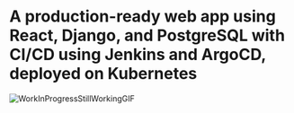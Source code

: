 # A production-ready web app using React, Django, and PostgreSQL with CI/CD using Jenkins and ArgoCD, deployed on Kubernetes
![WorkInProgressStillWorkingGIF](https://github.com/shnartho/Holiday-Planner-FullStackWebApp/assets/83227963/d07a81b9-6f87-4260-a525-7b76defb2243)

